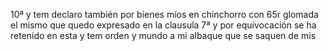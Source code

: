 10ª
y tem declaro también por bienes míos en chinchorro con
65r glomada el mismo que quedo expresado en la clausula 7ª
y por equivocación se ha retenido en esta
y tem orden y mundo a mi albaque que se saquen de mis
